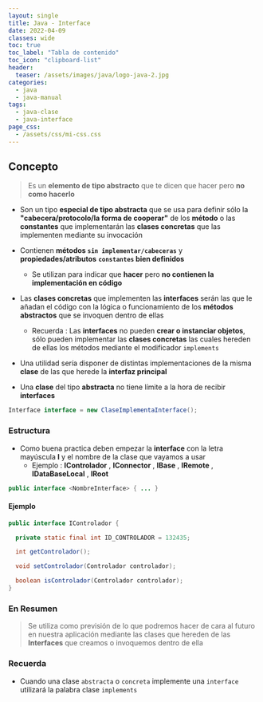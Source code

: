 ```yaml
---
layout: single
title: Java - Interface
date: 2022-04-09
classes: wide
toc: true
toc_label: "Tabla de contenido"
toc_icon: "clipboard-list"
header:
  teaser: /assets/images/java/logo-java-2.jpg
categories:
  - java
  - java-manual
tags:
  - java-clase
  - java-interface
page_css: 
  - /assets/css/mi-css.css
---
```


## Concepto

> Es un **elemento de tipo abstracto** que te dicen que hacer pero **no como hacerlo**

* Son un tipo **especial de tipo abstracta** que se usa para definir sólo la **"cabecera/protocolo/la forma de cooperar"** de los  **método** o las **constantes** que implementarán las **clases concretas** que las implementen mediante su invocación

* Contienen **métodos ``sin implementar/cabeceras``** y **propiedades/atributos** **``constantes`` bien definidos**
  * Se utilizan para indicar que **hacer** pero **no contienen la implementación en código**

* Las **clases concretas** que implementen las **interfaces** serán las que le añadan el código con la lógica o funcionamiento de los **métodos abstractos** que se invoquen dentro de ellas
  
  * Recuerda : Las **interfaces** no pueden **crear o instanciar objetos**, sólo pueden implementar las **clases concretas** las cuales hereden de ellas los métodos mediante el modificador `implements`

* Una utilidad sería disponer de distintas implementaciones de la misma **clase** de las que herede la **interfaz principal**

* Una **clase** del tipo **abstracta** no tiene límite a la hora de recibir **interfaces**

```java
Interface interface = new ClaseImplementaInterface();
```

### Estructura

* Como buena practica deben empezar la **interface** con la letra mayúscula **I** y el nombre de la clase que vayamos a usar
  * Ejemplo : **IControlador** , **IConnector** , **IBase** , **IRemote** , **IDataBaseLocal** , **IRoot**

```java
public interface <NombreInterface> { ... } 
```

#### Ejemplo

```java
public interface IControlador {

  private static final int ID_CONTROLADOR = 132435;

  int getControlador(); 

  void setControlador(Controlador controlador);

  boolean isControlador(Controlador controlador);
} 
```

### En Resumen

> Se utiliza como previsión de lo que podremos hacer de cara al futuro en nuestra aplicación mediante las clases que hereden de las **Interfaces** que creamos o invoquemos dentro de ella

### Recuerda

* Cuando una clase ``abstracta`` o ``concreta`` implemente una ``interface`` utilizará la palabra clase ``implements``
